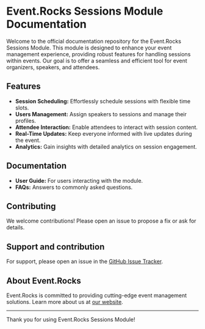 # Event.Rocks Sessions Module Documentation

Welcome to the official documentation repository for the Event.Rocks Sessions Module. This module is designed to enhance your event management experience, providing robust features for handling sessions within events. Our goal is to offer a seamless and efficient tool for event organizers, speakers, and attendees.

## Features

- **Session Scheduling:** Effortlessly schedule sessions with flexible time slots.
- **Users Management:** Assign speakers to sessions and manage their profiles.
- **Attendee Interaction:** Enable attendees to interact with session content.
- **Real-Time Updates:** Keep everyone informed with live updates during the event.
- **Analytics:** Gain insights with detailed analytics on session engagement.

## Documentation

- **User Guide:** For users interacting with the module.
- **FAQs:** Answers to commonly asked questions.

## Contributing

We welcome contributions! Please open an issue to propose a fix or ask for details.

## Support and contribution

For support, please open an issue in the [GitHub Issue Tracker](https://github.com/eventrocks/sessions-module/issues).

## About Event.Rocks

Event.Rocks is committed to providing cutting-edge event management solutions. Learn more about us at [our website](https://event.rocks/).

---

Thank you for using Event.Rocks Sessions Module!
